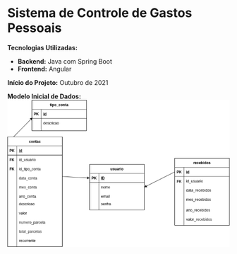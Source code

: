 # Sistema de Controle de Gastos Pessoais

**Tecnologias Utilizadas:**

 - **Backend:** Java com Spring Boot
 - **Frontend:** Angular

**Início do Projeto:** Outubro de 2021

**Modelo Inicial de Dados:**
![Modelo Inicial de dados](https://github.com/filipemot/sistema_controle_gastos_mensais/blob/main/database/database.drawio.png)

